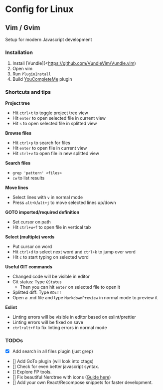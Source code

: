 # Config for Linux

## Vim / Gvim
Setup for modern Javascript development

### Installation
1. Install [Vundle](<https://github.com/VundleVim/Vundle.vim)
2. Open vim
3. Run `PluginInstall`
4. Build [YouCompleteMe](https://github.com/Valloric/YouCompleteMe) plugin

### Shortcuts and tips

__Project tree__
- Hit `ctrl+t` to toggle project tree view
- Hit `enter` to open selected file in current view
- Hit `s` to open selected file in splitted view

__Browse files__
- Hit `ctrl+p` to search for files
- Hit `enter` to open file in current view
- Hit `ctrl+v` to open file in new splitted view

__Search files__
- `grep 'pattern' <files>`
- `cw` to list results

__Move lines__
- Select lines with `v` in normal mode
- Press `alt+k`/`alt+j` to move selected lines up/down 

__GOTO imported/required definition__
- Set cursor on path
- Hit `ctrl+w+f` to open file in vertical tab

__Select (multiple) words__
- Put cursor on word
- Hit `ctrl+d` to select next word and `ctrl+k` to jump over word
- Hit `c` to start typing on selected word

__Useful GIT commands__
- Changed code will be visible in editor
- Git status: Type `GStatus`
  - Then you can hit `enter` on selected file to open it
- Splitted diff: Type `GDiff`
- Open a .md file and type `MarkdownPreview` in normal mode to preview it 

__Eslint__
- Linting errors will be visible in editor based on eslint/prettier
- Linting errors will be fixed on save
- `ctrl+alt+f` to fix linting errors in normal mode

### TODOs
- [x] Add search in all files plugin (just grep)
- [] Add GoTo plugin (will look into ctags)
- [] Check for even better javascript syntax.
- [] Explore FP tools.
- [] Fix beautiful Nerdtree with icons ([Guide here](https://github.com/ryanoasis/vim-devicons))
- [] Add your own React/Recompose snippets for faster development.
